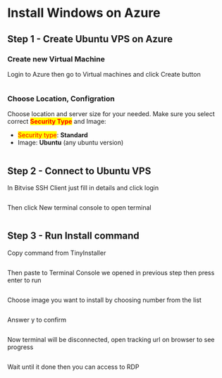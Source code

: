 # Install Windows on Azure

## Step 1 - Create Ubuntu VPS on Azure

### Create new Virtual Machine

Login to Azure then go to Virtual machines and click Create button

<figure><img src="../.gitbook/assets/image (15).png" alt=""><figcaption></figcaption></figure>

### Choose Location, Configration

Choose location and server size for your needed. Make sure you select correct <mark style="color:red;">**Security Type**</mark> and Image:

* <mark style="color:red;">Security type</mark>: **Standard**
* Image: **Ubuntu** (any ubuntu version)

<figure><img src="../.gitbook/assets/image (35).png" alt=""><figcaption></figcaption></figure>

## Step 2 - Connect to Ubuntu VPS

In Bitvise SSH Client just fill in details and click login

<figure><img src="../.gitbook/assets/image (9).png" alt=""><figcaption></figcaption></figure>

Then click New terminal console to open terminal

<figure><img src="../.gitbook/assets/image (6).png" alt=""><figcaption></figcaption></figure>

## Step 3 - Run Install command

Copy command from TinyInstaller

<figure><img src="../.gitbook/assets/image (17).png" alt=""><figcaption></figcaption></figure>

Then paste to Terminal Console we opened in previous step then press enter to run

<figure><img src="../.gitbook/assets/image (2) (1) (1).png" alt=""><figcaption></figcaption></figure>

Choose image you want to install by choosing number from the list

<figure><img src="../.gitbook/assets/image (8).png" alt=""><figcaption></figcaption></figure>

Answer y to confirm

<figure><img src="../.gitbook/assets/image (18).png" alt=""><figcaption></figcaption></figure>

Now terminal will be disconnected, open tracking url on browser to see progress

<figure><img src="../.gitbook/assets/image (24).png" alt=""><figcaption></figcaption></figure>

Wait until it done then you can access to RDP

<figure><img src="../.gitbook/assets/image (33).png" alt=""><figcaption></figcaption></figure>

<figure><img src="../.gitbook/assets/image (26).png" alt=""><figcaption></figcaption></figure>
